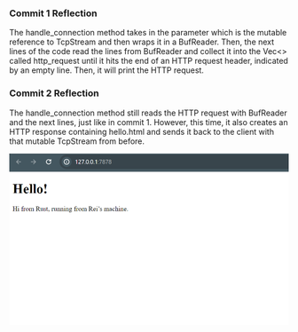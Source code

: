 <h3>Commit 1 Reflection</h3>
The handle_connection method takes in the parameter which is the mutable reference to TcpStream and then wraps it in a BufReader. Then, the next lines of the code read the lines from BufReader and collect it into the Vec<> called http_request until it hits the end of an HTTP request header, indicated by an empty line. Then, it will print the HTTP request.

<h3>Commit 2 Reflection</h3>
The handle_connection method still reads the HTTP request with BufReader and the next lines, just like in commit 1. However, this time, it also creates an HTTP response containing hello.html and sends it back to the client with that mutable TcpStream from before.

![Commit 2 screen capture](/assets/images/commit2.png)
